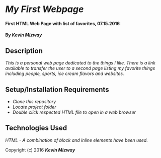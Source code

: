 # _My First Webpage_

#### First HTML Web Page with list of favorites, 07.15.2016

#### By _**Kevin Mizway**_

## Description

_This is a personal web page dedicated to the things I like. There is a link available to transfer the user to a second page listing my favorite things including people, sports, ice cream flavors and websites._

## Setup/Installation Requirements

* _Clone this repository_
* _Locate project folder_
* _Double click respected HTML file to open in a web browser_

## Technologies Used

_HTML - A combination of block and inline elements have been used._

Copyright (c) 2016 **_Kevin Mizway_**
